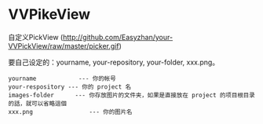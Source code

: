 # VVPikeView
自定义PickView
(http://github.com/Easyzhan/your-VVPickView/raw/master/picker.gif)

要自己设定的：yourname, your-repository, your-folder, xxx.png。

    yourname            --- 你的帐号
    your-respository --- 你的 project 名
    images-folder      --- 你存放图片的文件夹，如果是直接放在 project 的项目根目录的話，就可以省略這個
    xxx.png                --- 你的图片名
